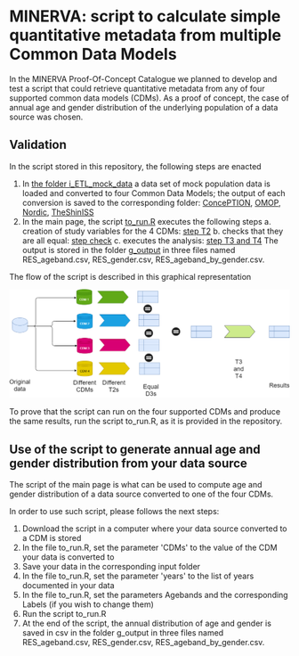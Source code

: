 # MINERVA: script to calculate simple quantitative metadata from multiple Common Data Models

In the MINERVA Proof-Of-Concept Catalogue we planned to develop and test a script that could retrieve quantitative metadata from any of four supported common data models (CDMs). As a proof of concept, the case of annual age and gender distribution of the underlying population of a data source was chosen.

## Validation

In the script stored in this repository, the following steps are enacted

1. In [the folder i_ETL_mock_data](https://github.com/ARS-toscana/MINERVA_samplescript/tree/main/i_ETL_mock_data) a data set of mock population data is loaded and converted to four Common Data Models; the output of each conversion is saved to the corresponding folder: [ConcePTION](https://github.com/ARS-toscana/MINERVA_samplescript/tree/main/i_input_ConcePTION), [OMOP](https://github.com/ARS-toscana/MINERVA_samplescript/tree/main/i_input_OMOP), [Nordic](https://github.com/ARS-toscana/MINERVA_samplescript/tree/main/i_input_Nordic), [TheShinISS](https://github.com/ARS-toscana/MINERVA_samplescript/tree/main/i_input_TheShinISS)
2. In the main page, the script [to_run.R](https://github.com/ARS-toscana/MINERVA_samplescript/blob/main/to_run.R) executes the following steps
     a. creation of study variables for the 4 CDMs: [step T2](https://github.com/ARS-toscana/MINERVA_samplescript/blob/main/step_1_T2_create_study_variable_datasets_D3.R) 
     b. checks that they are all equal: [step check](https://github.com/ARS-toscana/MINERVA_samplescript/blob/main/step_2_check_that_all_D3s_are_equal.R)
     c. executes the analysis: [step T3 and T4](https://github.com/ARS-toscana/MINERVA_samplescript/blob/main/step_3_T3_apply_study_design_and_T4_statistical_analysis.R)
     The output is stored in the folder [g_output](https://github.com/ARS-toscana/MINERVA_samplescript/blob/main/g_output/) in three files named RES_ageband.csv, RES_gender.csv, RES_ageband_by_gender.csv.

The flow of the script is described in this graphical representation

![graphical representation](https://github.com/ARS-toscana/MINERVA_samplescript/blob/main/MINERVA_pilot_quantitative_detail_T2_T3.drawio.png)

To prove that the script can run on the four supported CDMs and produce the same results, run the script to_run.R, as it is provided in the repository. 

## Use of the script to generate annual age and gender distribution from your data source

The script of the main page is what can be used to compute age and gender distribution of a data source converted to one of the four CDMs.

In order to use such script, please follows the next steps:

1) Download the script in a computer where your data source converted to a CDM is stored
2) In the file to_run.R, set the parameter 'CDMs' to the value of the CDM your data is converted to
4) Save your data in the corresponding input folder
5) In the file to_run.R, set the parameter 'years' to the list of years documented in your data
6) In the file to_run.R, set the parameters Agebands and the corresponding Labels (if you wish to change them)
7) Run the script to_run.R
8) At the end of the script, the annual distribution of age and gender is saved in csv in the folder g_output in three files named RES_ageband.csv, RES_gender.csv, RES_ageband_by_gender.csv.
